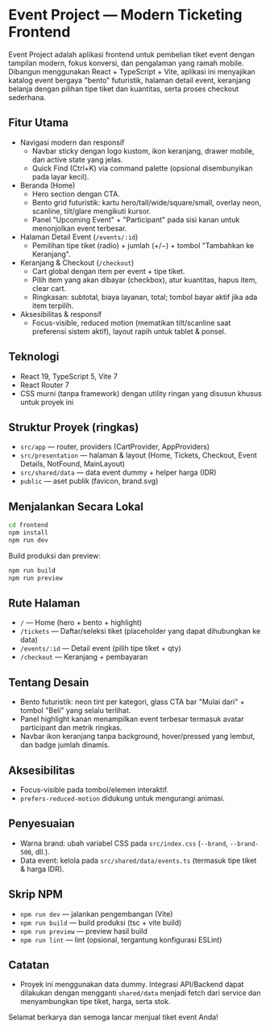# Event Project — Modern Ticketing Frontend

Event Project adalah aplikasi frontend untuk pembelian tiket event dengan tampilan modern, fokus konversi, dan pengalaman yang ramah mobile. Dibangun menggunakan React + TypeScript + Vite, aplikasi ini menyajikan katalog event bergaya "bento" futuristik, halaman detail event, keranjang belanja dengan pilihan tipe tiket dan kuantitas, serta proses checkout sederhana.

## Fitur Utama

- Navigasi modern dan responsif
  - Navbar sticky dengan logo kustom, ikon keranjang, drawer mobile, dan active state yang jelas.
  - Quick Find (Ctrl+K) via command palette (opsional disembunyikan pada layar kecil).
- Beranda (Home)
  - Hero section dengan CTA.
  - Bento grid futuristik: kartu hero/tall/wide/square/small, overlay neon, scanline, tilt/glare mengikuti kursor.
  - Panel "Upcoming Event" + "Participant" pada sisi kanan untuk menonjolkan event terbesar.
- Halaman Detail Event (`/events/:id`)
  - Pemilihan tipe tiket (radio) + jumlah (+/−) + tombol "Tambahkan ke Keranjang".
- Keranjang & Checkout (`/checkout`)
  - Cart global dengan item per event + tipe tiket.
  - Pilih item yang akan dibayar (checkbox), atur kuantitas, hapus item, clear cart.
  - Ringkasan: subtotal, biaya layanan, total; tombol bayar aktif jika ada item terpilih.
- Aksesibilitas & responsif
  - Focus-visible, reduced motion (mematikan tilt/scanline saat preferensi sistem aktif), layout rapih untuk tablet & ponsel.

## Teknologi

- React 19, TypeScript 5, Vite 7
- React Router 7
- CSS murni (tanpa framework) dengan utility ringan yang disusun khusus untuk proyek ini

## Struktur Proyek (ringkas)

- `src/app` — router, providers (CartProvider, AppProviders)
- `src/presentation` — halaman & layout (Home, Tickets, Checkout, Event Details, NotFound, MainLayout)
- `src/shared/data` — data event dummy + helper harga (IDR)
- `public` — aset publik (favicon, brand.svg)

## Menjalankan Secara Lokal

```bash
cd frontend
npm install
npm run dev
```

Build produksi dan preview:

```bash
npm run build
npm run preview
```

## Rute Halaman

- `/` — Home (hero + bento + highlight)
- `/tickets` — Daftar/seleksi tiket (placeholder yang dapat dihubungkan ke data)
- `/events/:id` — Detail event (pilih tipe tiket + qty)
- `/checkout` — Keranjang + pembayaran

## Tentang Desain

- Bento futuristik: neon tint per kategori, glass CTA bar "Mulai dari" + tombol "Beli" yang selalu terlihat.
- Panel highlight kanan menampilkan event terbesar termasuk avatar participant dan metrik ringkas.
- Navbar ikon keranjang tanpa background, hover/pressed yang lembut, dan badge jumlah dinamis.

## Aksesibilitas

- Focus-visible pada tombol/elemen interaktif.
- `prefers-reduced-motion` didukung untuk mengurangi animasi.

## Penyesuaian

- Warna brand: ubah variabel CSS pada `src/index.css` (`--brand`, `--brand-500`, dll.).
- Data event: kelola pada `src/shared/data/events.ts` (termasuk tipe tiket & harga IDR).

## Skrip NPM

- `npm run dev` — jalankan pengembangan (Vite)
- `npm run build` — build produksi (tsc + vite build)
- `npm run preview` — preview hasil build
- `npm run lint` — lint (opsional, tergantung konfigurasi ESLint)

## Catatan

- Proyek ini menggunakan data dummy. Integrasi API/Backend dapat dilakukan dengan mengganti `shared/data` menjadi fetch dari service dan menyambungkan tipe tiket, harga, serta stok.

Selamat berkarya dan semoga lancar menjual tiket event Anda!
